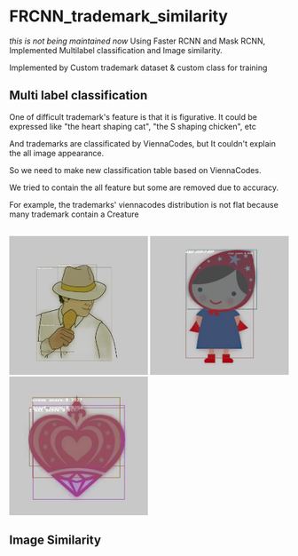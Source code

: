 # FRCNN_trademark_similarity
*this is not being maintained now*
Using Faster RCNN and Mask RCNN, Implemented Multilabel classification and Image similarity.

Implemented by Custom trademark dataset & custom class for training

## Multi label classification
One of difficult trademark's feature is that it is figurative. It could be expressed like "the heart shaping cat", "the S shaping chicken", etc

And trademarks are classificated by ViennaCodes, but It couldn't explain the all image appearance.

So we need to make new classification table based on ViennaCodes.

We tried to contain the all feature but some are removed due to accuracy.

For example, the trademarks' viennacodes distribution is not flat because many trademark contain a Creature

<br><img src="./images/det1.jpg" width="250px" height="250px" title="det1" alt="det1"></img>
<img src="./images/det2.jpg" width="250px" height="250px" title="det2" alt="det2"></img>
<img src="./images/det3.jpg" width="250px" height="250px" title="det3" alt="det3"></img><br/>

## Image Similarity
